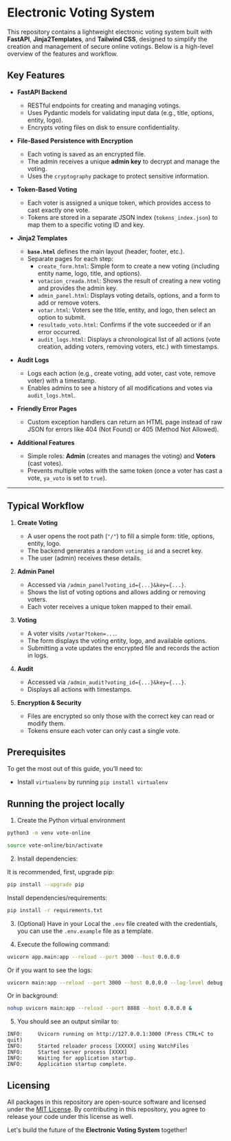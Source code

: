 # Electronic Voting System

This repository contains a lightweight electronic voting system built with **FastAPI**, **Jinja2Templates**, and **Tailwind CSS**, designed to simplify the creation and management of secure online votings. Below is a high-level overview of the features and workflow.

## Key Features

- **FastAPI Backend**  
  - RESTful endpoints for creating and managing votings.  
  - Uses Pydantic models for validating input data (e.g., title, options, entity, logo).  
  - Encrypts voting files on disk to ensure confidentiality.

- **File-Based Persistence with Encryption**  
  - Each voting is saved as an encrypted file.  
  - The admin receives a unique **admin key** to decrypt and manage the voting.  
  - Uses the `cryptography` package to protect sensitive information.

- **Token-Based Voting**  
  - Each voter is assigned a unique token, which provides access to cast exactly one vote.  
  - Tokens are stored in a separate JSON index (`tokens_index.json`) to map them to a specific voting ID and key.

- **Jinja2 Templates**  
  - **`base.html`** defines the main layout (header, footer, etc.).  
  - Separate pages for each step:
    - `create_form.html`: Simple form to create a new voting (including entity name, logo, title, and options).
    - `votacion_creada.html`: Shows the result of creating a new voting and provides the admin key.
    - `admin_panel.html`: Displays voting details, options, and a form to add or remove voters.
    - `votar.html`: Voters see the title, entity, and logo, then select an option to submit.
    - `resultado_voto.html`: Confirms if the vote succeeded or if an error occurred.
    - `audit_logs.html`: Displays a chronological list of all actions (vote creation, adding voters, removing voters, etc.) with timestamps.

- **Audit Logs**  
  - Logs each action (e.g., create voting, add voter, cast vote, remove voter) with a timestamp.  
  - Enables admins to see a history of all modifications and votes via `audit_logs.html`.

- **Friendly Error Pages**  
  - Custom exception handlers can return an HTML page instead of raw JSON for errors like 404 (Not Found) or 405 (Method Not Allowed).

- **Additional Features**  
  - Simple roles: **Admin** (creates and manages the voting) and **Voters** (cast votes).  
  - Prevents multiple votes with the same token (once a voter has cast a vote, `ya_voto` is set to `true`).

---

## Typical Workflow

1. **Create Voting**  
   - A user opens the root path (`"/"`) to fill a simple form: title, options, entity, logo.  
   - The backend generates a random `voting_id` and a secret key.  
   - The user (admin) receives these details.

2. **Admin Panel**  
   - Accessed via `/admin_panel?voting_id={...}&key={...}`.  
   - Shows the list of voting options and allows adding or removing voters.  
   - Each voter receives a unique token mapped to their email.

3. **Voting**  
   - A voter visits `/votar?token=...`.  
   - The form displays the voting entity, logo, and available options.  
   - Submitting a vote updates the encrypted file and records the action in logs.

4. **Audit**  
   - Accessed via `/admin_audit?voting_id={...}&key={...}`.  
   - Displays all actions with timestamps.

5. **Encryption & Security**  
   - Files are encrypted so only those with the correct key can read or modify them.  
   - Tokens ensure each voter can only cast a single vote.

## Prerequisites

To get the most out of this guide, you’ll need to:

* Install `virtualenv` by running `pip install virtualenv`

## Running the project locally

1. Create the Python virtual environment

```sh
python3 -m venv vote-online
```

```sh
source vote-online/bin/activate
```

2. Install dependencies:

It is recommended, first, upgrade pip:
```sh
pip install --upgrade pip
```

Install dependencies/requirements:
```sh
pip install -r requirements.txt
```

3. (Optional) Have in your Local the `.env` file created with the credentials, you can use the `.env.example` file as a template.

4. Execute the following command:

```sh
uvicorn app.main:app --reload --port 3000 --host 0.0.0.0
```

Or if you want to see the logs:

```sh
uvicorn main:app --reload --port 3000 --host 0.0.0.0 --log-level debug
```

Or in background:

```sh
nohup uvicorn main:app --reload --port 8888 --host 0.0.0.0 &
```

5. You should see an output similar to:

```
INFO:     Uvicorn running on http://127.0.0.1:3000 (Press CTRL+C to quit)
INFO:     Started reloader process [XXXXX] using WatchFiles
INFO:     Started server process [XXXX]
INFO:     Waiting for application startup.
INFO:     Application startup complete.
```

## Licensing

All packages in this repository are open-source software and licensed under the [MIT License](https://github.com/joakimvivas/marco-bot/blob/main/LICENSE). By contributing in this repository, you agree to release your code under this license as well.

Let's build the future of the **Electronic Voting System** together!